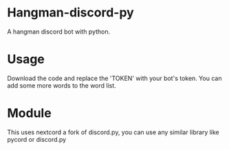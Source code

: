 # Hangman-discord-py
A hangman discord bot with python.

# Usage
Download the code and replace the 'TOKEN' with your bot's token. You can add some more words to the word list.

# Module
This uses nextcord a fork of discord.py, you can use any similar library like pycord or discord.py
